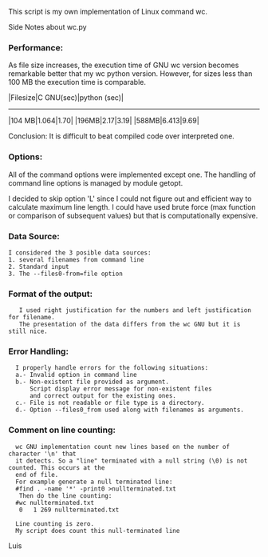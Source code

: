 This script is my own implementation of Linux command wc.

Side Notes about wc.py

### Performance:
As file size increases, the execution time of GNU wc version becomes remarkable better that my wc python version.
However, for sizes less than 100 MB the execution time is comparable.
 
|Filesize|C GNU(sec)|python (sec)|
--------- ---------  ------------
|104 MB|1.064|1.70|
|196MB|2.17|3.19|
|588MB|6.413|9.69|  
 
Conclusion: It is difficult to beat compiled code over interpreted one.
 
### Options: 
All of the command options were implemented except one. 
The handling of command line options is managed by module getopt.

I decided to skip option 'L' since I could not figure out and efficient
way to calculate maximum line length. 
I could have used brute force (max function or comparison of subsequent values)
but that is computationally expensive.
 
### Data Source:
    I considered the 3 posible data sources:
    1. several filenames from command line
    2. Standard input
    3. The --files0-from=file option
 
### Format of the output:
       I used right justification for the numbers and left justification for filename.
       The presentation of the data differs from the wc GNU but it is still nice.
 
### Error Handling:
      I properly handle errors for the following situations:
      a.- Invalid option in command line
      b.- Non-existent file provided as argument.
          Script display error message for non-existent files 
          and correct output for the existing ones.
      c.- File is not readable or file type is a directory.
      d.- Option --files0_from used along with filenames as arguments.
 
### Comment on line counting:
      wc GNU implementation count new lines based on the number of character '\n' that
      it detects. So a "line" terminated with a null string (\0) is not counted. This occurs at the 
      end of file.
      For example generate a null terminated line:
      #find . -name '*' -print0 >nullterminated.txt
       Then do the line counting:
      #wc nullterminated.txt 
       0   1 269 nullterminated.txt
  
      Line counting is zero. 
      My script does count this null-terminated line 
      

 
Luis
